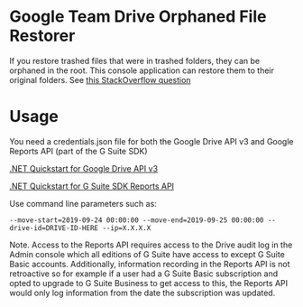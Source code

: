 # Google Team Drive Orphaned File Restorer
If you restore trashed files that were in trashed folders, they can be orphaned in the root. This console application can restore them to their original folders. See [this StackOverflow question](https://stackoverflow.com/questions/58082724/google-drive-api-recovering-the-original-folder-for-a-file-restored-from-trash)

# Usage

You need a credentials.json file for both the Google Drive API v3 and Google Reports API (part of the G Suite SDK)

[.NET Quickstart for Google Drive API v3](https://developers.google.com/drive/api/v3/quickstart/dotnet)

[.NET Quickstart for G Suite SDK Reports API](https://developers.google.com/admin-sdk/reports/v1/quickstart/dotnet)

Use command line parameters such as:

`--move-start=2019-09-24 00:00:00 --move-end=2019-09-25 00:00:00 --drive-id=DRIVE-ID-HERE --ip=X.X.X.X`

Note. Access to the Reports API requires access to the Drive audit log in the Admin console which all editions of G Suite have access to except G Suite Basic accounts. Additionally, information recording in the Reports API is not retroactive so for example if a user had a G Suite Basic subscription and opted to upgrade to G Suite Business to get access to this, the Reports API would only log information from the date the subscription was updated.
